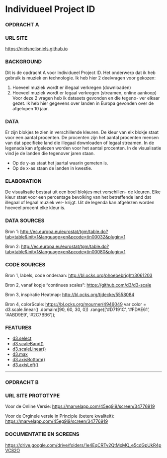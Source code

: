 # Individueel Project ID


### OPDRACHT A
### URL SITE
https://nielsnelisniels.github.io



### BACKGROUND
Dit is de opdracht A voor Individueel Project ID. Het onderwerp dat ik heb gebruik is muziek en technologie. Ik heb hier 2 deelvragen voor gekozen:
1. Hoeveel muziek wordt er illegaal verkregen (downloaden)
2. Hoeveel muziek wordt er legaal verkregen (streamen, online aankoop)
Voor deze 2 vragen heb ik datasets gevonden en die tegeno- ver elkaar gezet. Ik heb hier gegevens over landen in Europa gevonden over de afgelopen 10 jaar. 

### DATA
Er zijn blokjes te zien in verschillende kleuren. De kleur van elk blokje staat voor een aantal procenten. De procenten zijn het aantal procenten mensen van dat specifieke land die illegaal downloaden of legaal streamen. In de legenada kan afgelezen worden voor het aantal procenten. In de visualisatie vind je de landen die tegenover jaren staan. 

* Op de y-as staat het jaartal waarin gemeten is.
* Op de x-as staan de landen in kwestie.


### ELABORATION

De visualisatie bestaat uit een boel blokjes met verschillen- de kleuren. Elke kleur staat voor een percentage bevolking van het betreffende land dat illegaal of legaal muziek ver- krijgt.
Uit de legenda kan afgelezen worden hoeveel procent elke kleur is.

### DATA SOURCES
Bron 1: http://ec.europa.eu/eurostat/tgm/table.do?tab=table&init=1&language=en&pcode=tin00032&plugin=1

Bron 2: http://ec.europa.eu/eurostat/tgm/table.do?tab=table&init=1&language=en&pcode=tin00080&plugin=1

### CODE SOURCES
Bron 1, labels, code onderaan: http://bl.ocks.org/phoebebright/3061203

Bron 2, vanaf kopje “continues scales“: https://github.com/d3/d3-scale

Bron 3, inspiratie Heatmap: http://bl.ocks.org/tjdecke/5558084

Bron 4, colorScale:
https://bl.ocks.org/mourner/4946049 var color = d3.scale.linear()
.domain([90, 60, 30, 0])
.range([‘#D7191C’, ‘#FDAE61’, ‘#ABD9E9’, ‘#2C7BB6’]);


### FEATURES
* [d3.select](https://github.com/d3/d3-selection#select)
* [d3.scaleBand()](https://github.com/d3/d3-scale#scaleBand)
* [d3.scaleLinear()](https://github.com/d3/d3-scale#scaleLinear)
* [d3.max](https://github.com/d3/d3-array#max)
* [d3.axisBottom()](https://github.com/d3/d3-axis#axisBottom)
* [d3.axisLeft()](https://github.com/d3/d3-axis#axisLeft)

-----------------------------------------------------------------

### OPDRACHT B
### URL SITE PROTOTYPE
Voor de Online Versie:
https://marvelapp.com/45eg9i9/screen/34776919

Voor de Orginele versie in Principle (betere kwaliteit):
https://marvelapp.com/45eg9i9/screen/34776919


### DOCUMENTATIE EN SCREENS
https://drive.google.com/drive/folders/1e4EqCRTv2QtMxMQ_e5cdGpUkR4pVC82O
